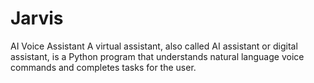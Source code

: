 # Jarvis
AI Voice Assistant
A virtual assistant, also called AI assistant or digital assistant, is a Python program that understands natural language voice commands and completes tasks for the user.    
